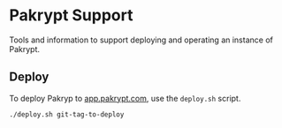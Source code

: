 # Pakrypt Support

Tools and information to support deploying and operating an instance of Pakrypt.

## Deploy

To deploy Pakryp to [app.pakrypt.com](https://app.pakrypt.com/), use the `deploy.sh` script.

```bash
./deploy.sh git-tag-to-deploy
```
